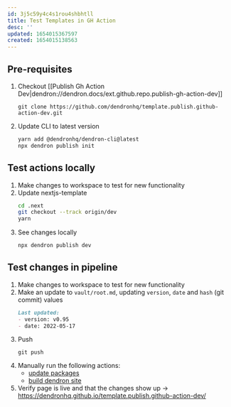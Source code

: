 ```yaml
---
id: 3j5c59y4c4s1rou4shbhtll
title: Test Templates in GH Action
desc: ''
updated: 1654015367597
created: 1654015138563
---
```


## Pre-requisites
1. Checkout [[Publish Gh Action Dev|dendron://dendron.docs/ext.github.repo.publish-gh-action-dev]]
    ```
    git clone https://github.com/dendronhq/template.publish.github-action-dev.git
    ```
1. Update CLI to latest version 
    ```sh
    yarn add @dendronhq/dendron-cli@latest
    npx dendron publish init
    ```

## Test actions locally
1. Make changes to workspace to test for new functionality
1. Update nextjs-template
    ```sh
    cd .next
    git checkout --track origin/dev
    yarn
    ```
1. See changes locally
    ```sh
    npx dendron publish dev
    ```

## Test changes in pipeline
1. Make changes to workspace to test for new functionality
1. Make an update to `vault/root.md`, updating `version`, `date` and `hash` (git commit) values 
    ```md
    Last updated: 
    - version: v0.95
    - date: 2022-05-17
    ```
1. Push
    ```
    git push
    ```
1. Manually run the following actions:
    - [update packages](https://github.com/dendronhq/template.publish.github-action-dev/actions/workflows/update-deps.yml)
    - [build dendron site](https://github.com/dendronhq/template.publish.github-action-dev/actions/workflows/publish.yml)
1. Verify page is live and that the changes show up -> https://dendronhq.github.io/template.publish.github-action-dev/

